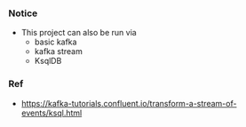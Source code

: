 ### Notice
- This project can also be run via
	- basic kafka
	- kafka stream
	- KsqlDB

### Ref
- https://kafka-tutorials.confluent.io/transform-a-stream-of-events/ksql.html